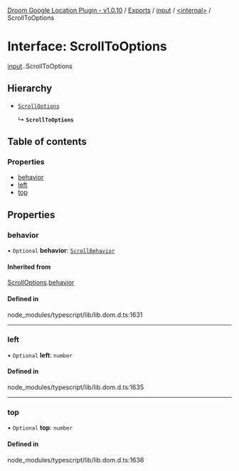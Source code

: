 [Droom Google Location Plugin - v1.0.10](../README.md) / [Exports](../modules.md) / [input](../modules/input.md) / [<internal\>](../modules/input._internal_.md) / ScrollToOptions

# Interface: ScrollToOptions

[input](../modules/input.md).[<internal>](../modules/input._internal_.md).ScrollToOptions

## Hierarchy

- [`ScrollOptions`](input._internal_.ScrollOptions.md)

  ↳ **`ScrollToOptions`**

## Table of contents

### Properties

- [behavior](input._internal_.ScrollToOptions.md#behavior)
- [left](input._internal_.ScrollToOptions.md#left)
- [top](input._internal_.ScrollToOptions.md#top)

## Properties

### behavior

• `Optional` **behavior**: [`ScrollBehavior`](../modules/input._internal_.md#scrollbehavior)

#### Inherited from

[ScrollOptions](input._internal_.ScrollOptions.md).[behavior](input._internal_.ScrollOptions.md#behavior)

#### Defined in

node_modules/typescript/lib/lib.dom.d.ts:1631

___

### left

• `Optional` **left**: `number`

#### Defined in

node_modules/typescript/lib/lib.dom.d.ts:1635

___

### top

• `Optional` **top**: `number`

#### Defined in

node_modules/typescript/lib/lib.dom.d.ts:1636
